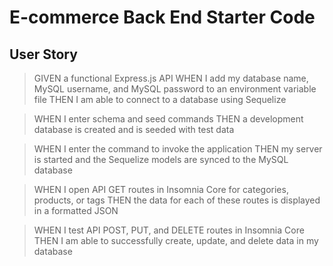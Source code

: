 # E-commerce Back End Starter Code

## User Story
>GIVEN a functional Express.js API
>WHEN I add my database name, MySQL username, and MySQL password to an environment variable file
>THEN I am able to connect to a database using Sequelize

>WHEN I enter schema and seed commands
>THEN a development database is created and is seeded with test data

>WHEN I enter the command to invoke the application
>THEN my server is started and the Sequelize models are synced to the MySQL database

>WHEN I open API GET routes in Insomnia Core for categories, products, or tags
>THEN the data for each of these routes is displayed in a formatted JSON

>WHEN I test API POST, PUT, and DELETE routes in Insomnia Core
>THEN I am able to successfully create, update, and delete data in my database